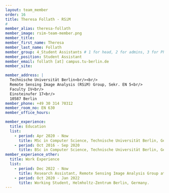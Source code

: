 ```yaml
---
layout: team_member
order: 16
title: Theresa Follath - RSiM
#
member_alias: theresa-follath
member_image: rsim-team-member.png
member_title:
member_first_name: Theresa
member_last_name: Follath
member_group: 4_Student Assistants # 1 for head, 2 for admins, 3 for PhD Research Associates , 4 for student assistants
member_position: Student Assistant
member_email: follath [at] campus.tu-berlin.de
member_site:

member_address: |
  Technische Universität Berlin<br/><br/>
  Remote Sensing Image Analysis (RSiM) Group, Sekr. EN 5<br/>
  Faculty IV<br/>
  Einsteinufer 17<br/>
  10587 Berlin
member_phone: +49 30 314 70312
member_room_no: EN 630
member_office_hours:

member_experience:
  title: Education
  list:
    - period: Apr 2020 - Now
      title: MSc in Computer Science, Technische Universität Berlin, Germany.
    - period: Oct 2016 - Sep 2020
      title: BSc in Computer Science, Technische Universität Berlin, Germany.
member_experience_other:
  title: Work Experience
  list:
    - period: Dec 2022 - Now
      title: Research Assistant, Remote Sensing Image Analysis Group at TU Berlin, Germany.
    - period: Oct 2020 - Jan 2022
      title: Working Student, Helmholtz-Zentrum Berlin, Germany.
---
```

